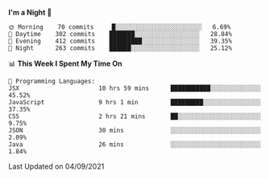 <!--START_SECTION:waka-->
**I'm a Night 🦉** 

```text
🌞 Morning    70 commits     █░░░░░░░░░░░░░░░░░░░░░░░░   6.69% 
🌆 Daytime    302 commits    ███████░░░░░░░░░░░░░░░░░░   28.84% 
🌃 Evening    412 commits    █████████░░░░░░░░░░░░░░░░   39.35% 
🌙 Night      263 commits    ██████░░░░░░░░░░░░░░░░░░░   25.12%

```


📊 **This Week I Spent My Time On** 

```text
💬 Programming Languages: 
JSX                      10 hrs 59 mins      ███████████░░░░░░░░░░░░░░   45.52% 
JavaScript               9 hrs 1 min         █████████░░░░░░░░░░░░░░░░   37.35% 
CSS                      2 hrs 21 mins       ██░░░░░░░░░░░░░░░░░░░░░░░   9.75% 
JSON                     30 mins             ░░░░░░░░░░░░░░░░░░░░░░░░░   2.09% 
Java                     26 mins             ░░░░░░░░░░░░░░░░░░░░░░░░░   1.84%

```


 Last Updated on 04/09/2021
<!--END_SECTION:waka-->

